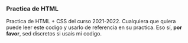 ### Practica de HTML 
Practica de HTML + CSS del curso 2021-2022. Cualquiera que quiera puede leer este codigo y usarlo de referencia en su practica. Eso sí, **por favor**, sed discretos si usais mi codigo.
